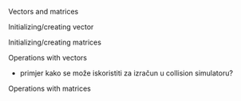 Vectors and matrices

Initializing/creating vector

Initializing/creating matrices

Operations with vectors

- primjer kako se može iskoristiti za izračun u collision simulatoru?

Operations with matrices


